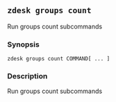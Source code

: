 ## `zdesk groups count`

Run groups count subcommands

### Synopsis

    zdesk groups count COMMAND[ ... ]

### Description

Run groups count subcommands

